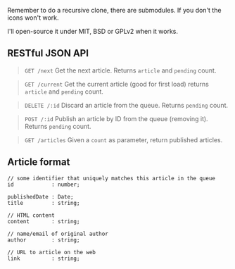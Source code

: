Remember to do a recursive clone, there are submodules. If you don't the icons won't work.


I'll open-source it under MIT, BSD or GPLv2 when it works.


RESTful JSON API
----------------

> `GET /next`
Get the next article. Returns `article` and `pending` count.

> `GET /current`
Get the current article (good for first load) returns `article` and `pending` count.

> `DELETE /:id`
Discard an article from the queue. Returns `pending` count.

> `POST /:id`
Publish an article by ID from the queue (removing it). Returns `pending` count.

> `GET /articles`
Given a `count` as parameter, return published articles.


Article format
--------------

	// some identifier that uniquely matches this article in the queue
	id            : number;

	publishedDate : Date;
	title         : string;

	// HTML content
	content       : string;

	// name/email of original author
	author        : string;

	// URL to article on the web
	link          : string;
